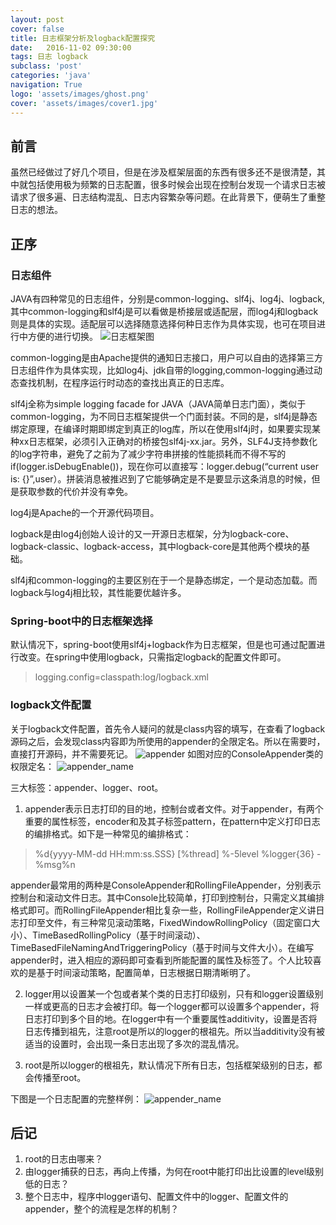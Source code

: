 ```yaml
---
layout: post
cover: false
title: 日志框架分析及logback配置探究
date:   2016-11-02 09:30:00
tags: 日志 logback
subclass: 'post'
categories: 'java'
navigation: True
logo: 'assets/images/ghost.png'
cover: 'assets/images/cover1.jpg'
---
```


## 前言
虽然已经做过了好几个项目，但是在涉及框架层面的东西有很多还不是很清楚，其中就包括使用极为频繁的日志配置，很多时候会出现在控制台发现一个请求日志被请求了很多遍、日志结构混乱、日志内容繁杂等问题。在此背景下，便萌生了重整日志的想法。
## 正序
### 日志组件
JAVA有四种常见的日志组件，分别是common-logging、slf4j、log4j、logback,其中common-logging和slf4j是可以看做是桥接层或适配层，而log4j和logback则是具体的实现。适配层可以选择随意选择何种日志作为具体实现，也可在项目进行中方便的进行切换。
![日志框架图](http://xyqingfeng.tk/image/log.png)

common-logging是由Apache提供的通知日志接口，用户可以自由的选择第三方日志组件作为具体实现，比如log4j、jdk自带的logging,common-logging通过动态查找机制，在程序运行时动态的查找出真正的日志库。

slf4j全称为simple logging facade for JAVA（JAVA简单日志门面），类似于common-logging，为不同日志框架提供一个门面封装。不同的是，slf4j是静态绑定原理，在编译时期即绑定到真正的log库，所以在使用slf4j时，如果要实现某种xx日志框架，必须引入正确对的桥接包slf4j-xx.jar。另外，SLF4J支持参数化的log字符串，避免了之前为了减少字符串拼接的性能损耗而不得不写的if(logger.isDebugEnable())，现在你可以直接写：logger.debug(“current user is: {}”,user）。拼装消息被推迟到了它能够确定是不是要显示这条消息的时候，但是获取参数的代价并没有幸免。

log4j是Apache的一个开源代码项目。

logback是由log4j创始人设计的又一开源日志框架，分为logback-core、logback-classic、logback-access，其中logback-core是其他两个模块的基础。

slf4j和common-logging的主要区别在于一个是静态绑定，一个是动态加载。而logback与log4j相比较，其性能要优越许多。

### Spring-boot中的日志框架选择
默认情况下，spring-boot使用slf4j+logback作为日志框架，但是也可通过配置进行改变。在spring中使用logback，只需指定logback的配置文件即可。
> logging.config=classpath:log/logback.xml

### logback文件配置
关于logback文件配置，首先令人疑问的就是class内容的填写，在查看了logback源码之后，会发现class内容即为所使用的appender的全限定名。所以在需要时，直接打开源码，并不需要死记。
![appender](http://xyqingfeng.tk/image/appender_class.png)
如图对应的ConsoleAppender类的权限定名：
![appender_name](http://xyqingfeng.tk/image/appender_name.png)

三大标签：appender、logger、root。

 1. appender表示日志打印的目的地，控制台或者文件。对于appender，有两个重要的属性标签，encoder和及其子标签pattern，在pattern中定义打印日志的编排格式。如下是一种常见的编排格式：
 > %d{yyyy-MM-dd HH:mm:ss.SSS} [%thread] %-5level %logger{36} - %msg%n

 appender最常用的两种是ConsoleAppender和RollingFileAppender，分别表示控制台和滚动文件日志。其中Console比较简单，打印到控制台，只需定义其编排格式即可。而RollingFileAppender相比复杂一些，RollingFileAppender定义讲日志打印至文件，有三种常见滚动策略，FixedWindowRollingPolicy（固定窗口大小）、TimeBasedRollingPolicy（基于时间滚动）、TimeBasedFileNamingAndTriggeringPolicy（基于时间与文件大小）。在编写appender时，进入相应的源码即可查看到所能配置的属性及标签了。个人比较喜欢的是基于时间滚动策略，配置简单，日志根据日期清晰明了。

 2. logger用以设置某一个包或者某个类的日志打印级别，只有和logger设置级别一样或更高的日志才会被打印。每一个logger都可以设置多个appender，将日志打印到多个目的地。在logger中有一个重要属性additivity，设置是否将日志传播到祖先，注意root是所以的logger的根祖先。所以当additivity没有被适当的设置时，会出现一条日志出现了多次的混乱情况。

 3. root是所以logger的根祖先，默认情况下所有日志，包括框架级别的日志，都会传播至root。

下图是一个日志配置的完整样例：
![appender_name](http://xyqingfeng.tk/image/config.png)

## 后记

 1. root的日志由哪来？
 2. 由logger捕获的日志，再向上传播，为何在root中能打印出比设置的level级别低的日志？
 3. 整个日志中，程序中logger语句、配置文件中的logger、配置文件的appender，整个的流程是怎样的机制？
